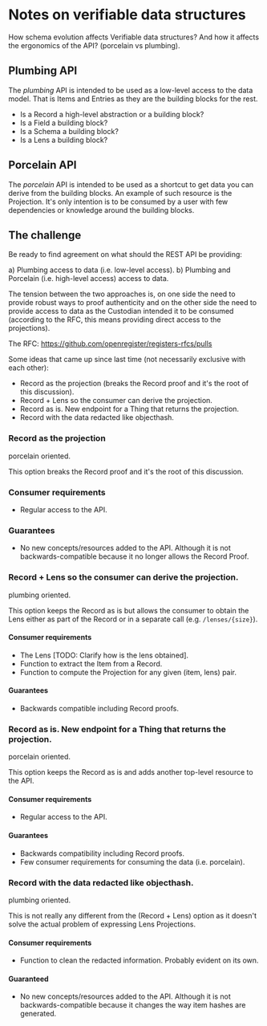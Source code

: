 # Notes on verifiable data structures

How schema evolution affects Verifiable data structures? And how it affects
the ergonomics of the API? (porcelain vs plumbing).

## Plumbing API

The _plumbing_ API is intended to be used as a low-level access to the data
model. That is Items and Entries as they are the building blocks for the rest.

* Is a Record a high-level abstraction or a building block?
* Is a Field a building block?
* Is a Schema a building block?
* Is a Lens a building block?

## Porcelain API

The _porcelain_ API is intended to be used as a shortcut to get data you can
derive from the building blocks. An example of such resource is the
Projection. It's only intention is to be consumed by a user with few
dependencies or knowledge around the building blocks.



## The challenge

Be ready to find agreement on what should the REST API be providing:

a) Plumbing access to data (i.e. low-level access).
b) Plumbing and Porcelain (i.e. high-level access) access to data.

The tension between the two approaches is, on one side the need to provide
robust ways to proof authenticity and on the other side the need to provide
access to data as the Custodian intended it to be consumed (according to the
RFC, this means providing direct access to the projections).

The RFC: https://github.com/openregister/registers-rfcs/pulls

Some ideas that came up since last time (not necessarily exclusive with each
other):

* Record as the projection (breaks the Record proof and it's the root of this
discussion).
* Record + Lens so the consumer can derive the projection.
* Record as is. New endpoint for a Thing that returns the projection.
* Record with the data redacted like objecthash.


### Record as the projection

porcelain oriented.

This option breaks the Record proof and it's the root of this discussion. 

### Consumer requirements

* Regular access to the API.

### Guarantees

* No new concepts/resources added to the API. Although it is not
  backwards-compatible because it no longer allows the Record Proof.


### Record + Lens so the consumer can derive the projection.

plumbing oriented.

This option keeps the Record as is but allows the consumer to obtain the Lens
either as part of the Record or in a separate call (e.g. `/lenses/{size}`).

#### Consumer requirements

* The Lens [TODO: Clarify how is the lens obtained].
* Function to extract the Item from a Record.
* Function to compute the Projection for any given (item, lens) pair.

#### Guarantees

* Backwards compatible including Record proofs.


### Record as is. New endpoint for a Thing that returns the projection.

porcelain oriented.

This option keeps the Record as is and adds another top-level resource to the
API.

#### Consumer requirements

* Regular access to the API.

#### Guarantees

* Backwards compatibility including Record proofs.
* Few consumer requirements for consuming the data (i.e. porcelain).


### Record with the data redacted like objecthash.

plumbing oriented.

This is not really any different from the (Record + Lens) option as it doesn't
solve the actual problem of expressing Lens Projections.

#### Consumer requirements

* Function to clean the redacted information. Probably evident on its own.

#### Guaranteed

* No new concepts/resources added to the API. Although it is not
  backwards-compatible because it changes the way item hashes are generated.
